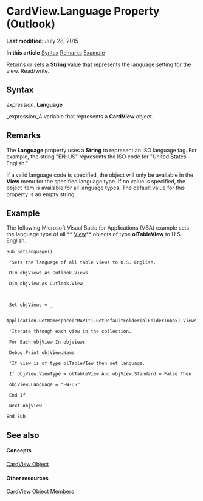 
# CardView.Language Property (Outlook)

 **Last modified:** July 28, 2015

 **In this article**
 [Syntax](#sectionSection0)
 [Remarks](#sectionSection1)
 [Example](#sectionSection2)


Returns or sets a  **String** value that represents the language setting for the view. Read/write.


## Syntax
<a name="sectionSection0"> </a>

 _expression_. **Language**

 _expression_A variable that represents a  **CardView** object.


## Remarks
<a name="sectionSection1"> </a>

The  **Language** property uses a **String** to represent an ISO language tag. For example, the string "EN-US" represents the ISO code for "United States - English."

If a valid language code is specified, the object will only be available in the  **View** menu for the specified language type. If no value is specified, the object item is available for all language types. The default value for this property is an empty string.


## Example
<a name="sectionSection2"> </a>

The following Microsoft Visual Basic for Applications (VBA) example sets the language type of all  ** [View](41c8d149-9912-1685-4c8b-3c849cc6f1ed.md)** objects of type **olTableView** to U.S. English.


```
Sub SetLanguage() 
 
 'Sets the language of all table views to U.S. English. 
 
 Dim objViews As Outlook.Views 
 
 Dim objView As Outlook.View 
 
 
 
 Set objViews = _ 
 
 Application.GetNamespace("MAPI").GetDefaultFolder(olFolderInbox).Views 
 
 'Iterate through each view in the collection. 
 
 For Each objView In objViews 
 
 Debug.Print objView.Name 
 
 'If view is of type olTableVIew then set language. 
 
 If objView.ViewType = olTableView And objView.Standard = False Then 
 
 objView.Language = "EN-US" 
 
 End If 
 
 Next objView 
 
End Sub
```


## See also
<a name="sectionSection2"> </a>


#### Concepts


 [CardView Object](cdac229b-f2b6-9ecb-e1a7-b53509426570.md)
#### Other resources


 [CardView Object Members](8b9eda10-1ece-c961-e432-3fca6dfb4f07.md)
